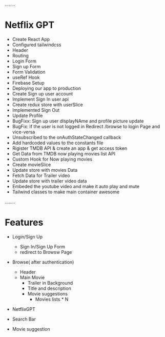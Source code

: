 ........

# Netflix GPT

- Create React App
- Configured tailwindcss
- Header
- Routing
- Login Form
- Sign up Form
- Form Validation
- useRef Hook
- Firebase Setup
- Deploying our app to production
- Create Sign up user account
- Implement Sign In user api
- Create redux store with userSlice
- Implemented Sign Out
- Update Profile
- BugFixx: Sign up user displayNAme and profile picture update
- BugFix: if the user is not logged in Redirect /browse to login Page and vice-versa
- Unsubscribed to the onAuthStateChanged callback
- Add hardcoded values to the constants file
- Rigister TMDB API & create an app & get access token
- Get Data from TMDB now playing movies list API
- Custom Hook for Now playing movies
- Create movieSlice
- Update store with movies Data
- Fetch Data for Trailer video
- Update store with trailer video data
- Embeded the youtube video and make it auto play and mute
- Tailwind classes to make main container awesome

........

# Features

- Login/Sign Up
  - Sign In/Sign Up Form
  - redirect to Browsw Page
- Browse( after authentication)

  - Header
  - Main Movie
    - Trailer in Background
    - Title and description
    - Movie suggestions
      - Movies lists \* N

- NetflixGPT
- Search Bar
- Movie suggestion

